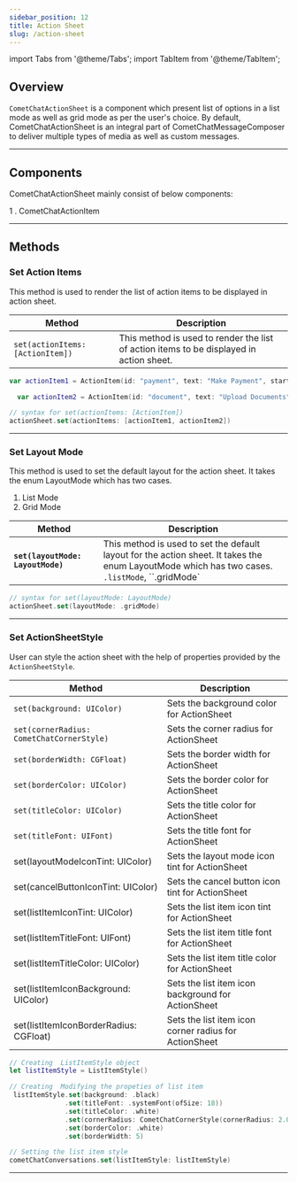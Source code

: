 ```yaml
---
sidebar_position: 12
title: Action Sheet
slug: /action-sheet
---
```


import Tabs from '@theme/Tabs';
import TabItem from '@theme/TabItem';

## Overview

`CometChatActionSheet` is a component which present list of options in a list mode as well as grid mode as per the user's choice. By default, CometChatActionSheet is an integral part of CometChatMessageComposer to deliver multiple types of media as well as custom messages.

<!-- ![](./assets/gizhjiixs6nk0rzmdjr69mj1jns8hhjewiym8kvrscz70ph8mt7j5vg1vy8nvcxl.png) -->

---

## Components

CometChatActionSheet mainly consist of below components:

1 . CometChatActionItem

---

## Methods

### Set Action Items

This method is used to render the list of action items to be displayed in action sheet.

| Method                           | Description                                                                             |
| -------------------------------- | --------------------------------------------------------------------------------------- |
| `set(actionItems: [ActionItem])` | This method is used to render the list of action items to be displayed in action sheet. |

<Tabs>
<TabItem value="Swift" label="Swift">

```swift
var actionItem1 = ActionItem(id: "payment", text: "Make Payment", startIcon: UIImage(named: "dollar"), endIcon: nil, startIconTint: UIColor.tintColor, endIconTint: nil, textColor: .black, textFont: UIFont.systemFont(ofSize: 18))

  var actionItem2 = ActionItem(id: "document", text: "Upload Documents", startIcon: UIImage(named: "file"), endIcon: nil, startIconTint: UIColor.tintColor, endIconTint: nil, textColor: .black, textFont: UIFont.systemFont(ofSize: 18))

// syntax for set(actionItems: [ActionItem])
actionSheet.set(actionItems: [actionItem1, actionItem2])
```

</TabItem>
</Tabs>

---

### Set Layout Mode

This method is used to set the default layout for the action sheet. It takes the enum LayoutMode which has two cases.

1. List Mode
2. Grid Mode

| Method                            | Description                                                                                                                                     |
| --------------------------------- | ----------------------------------------------------------------------------------------------------------------------------------------------- |
| **`set(layoutMode: LayoutMode)`** | This method is used to set the default layout for the action sheet. It takes the enum LayoutMode which has two cases. `.listMode`, ``.gridMode` |

<Tabs>
<TabItem value="Swift" label="Swift">

```swift
// syntax for set(layoutMode: LayoutMode)
actionSheet.set(layoutMode: .gridMode)
```

</TabItem>
</Tabs>

---

### Set ActionSheetStyle

User can style the action sheet with the help of properties provided by the `ActionSheetStyle`.

| Method                                    | Description                                           |
| ----------------------------------------- | ----------------------------------------------------- |
| `set(background: UIColor)`                | Sets the background color for ActionSheet             |
| `set(cornerRadius: CometChatCornerStyle)` | Sets the corner radius for ActionSheet                |
| `set(borderWidth: CGFloat)`               | Sets the border width for ActionSheet                 |
| `set(borderColor: UIColor)`               | Sets the border color for ActionSheet                 |
| `set(titleColor: UIColor)`                | Sets the title color for ActionSheet                  |
| `set(titleFont: UIFont)`                  | Sets the title font for ActionSheet                   |
| set(layoutModeIconTint: UIColor)          | Sets the layout mode icon tint for ActionSheet        |
| set(cancelButtonIconTint: UIColor)        | Sets the cancel button icon tint for ActionSheet      |
| set(listItemIconTint: UIColor)            | Sets the list item icon tint for ActionSheet          |
| set(listItemTitleFont: UIFont)            | Sets the list item title font for ActionSheet         |
| set(listItemTitleColor: UIColor)          | Sets the list item title color for ActionSheet        |
| set(listItemIconBackground: UIColor)      | Sets the list item icon background for ActionSheet    |
| set(listItemIconBorderRadius: CGFloat)    | Sets the list item icon corner radius for ActionSheet |

<Tabs>
<TabItem value="Swift" label="Swift">

```swift
// Creating  ListItemStyle object
let listItemStyle = ListItemStyle()

// Creating  Modifying the propeties of list item
 listItemStyle.set(background: .black)
              .set(titleFont: .systemFont(ofSize: 18))
              .set(titleColor: .white)
              .set(cornerRadius: CometChatCornerStyle(cornerRadius: 2.0))
              .set(borderColor: .white)
              .set(borderWidth: 5)

// Setting the list item style
cometChatConversations.set(listItemStyle: listItemStyle)
```

</TabItem>
</Tabs>

---
